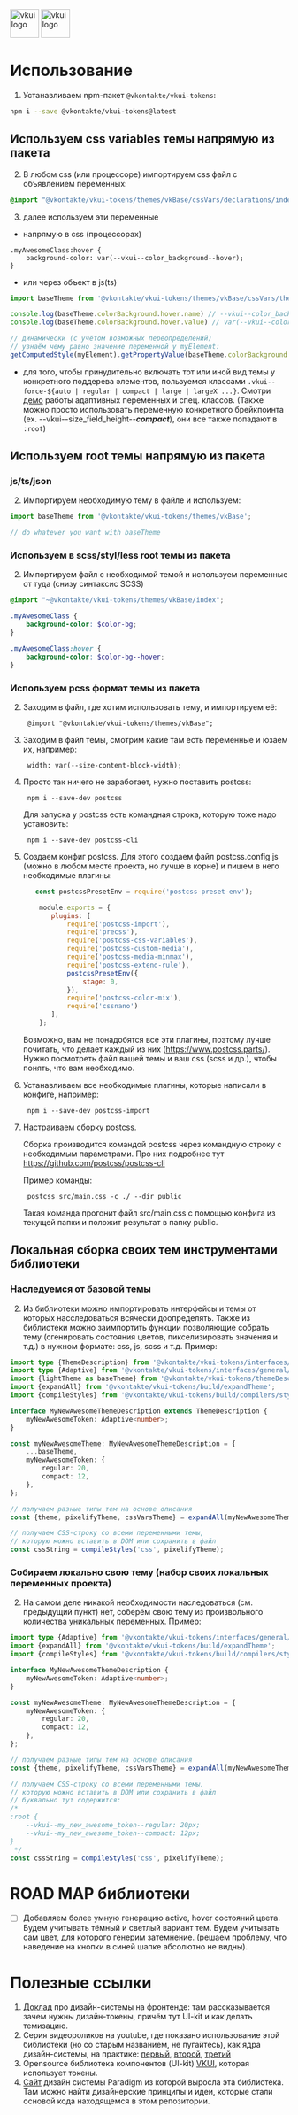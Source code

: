 <img src="assets/vkui_logo.png" alt="vkui logo" height="52"/>
<img src="assets/logo.svg" alt="vkui logo" height="52"/>

# Использование

1. Устанавливаем npm-пакет `@vkontakte/vkui-tokens`:
```bash
npm i --save @vkontakte/vkui-tokens@latest
```
## Используем css variables темы напрямую из пакета
2. В любом css (или процессоре) импортируем css файл с объявлением переменных:
```css
@import "@vkontakte/vkui-tokens/themes/vkBase/cssVars/declarations/index.css";
```

3. далее используем эти переменные
* напрямую в css (процессорах)
```postcss
.myAwesomeClass:hover {
	background-color: var(--vkui--color_background--hover);
}
```
* или через объект в js(ts)
```typescript
import baseTheme from '@vkontakte/vkui-tokens/themes/vkBase/cssVars/theme';

console.log(baseTheme.colorBackground.hover.name) // --vkui--color_background--hover;
console.log(baseTheme.colorBackground.hover.value) // var(--vkui--color_background--hover, #F5F5F7)

// динамически (с учётом возможных переопределений)
// узнаём чему равно значение переменной у myElement:
getComputedStyle(myElement).getPropertyValue(baseTheme.colorBackground.hover.name)
```
* для того, чтобы принудительно включать тот или иной вид темы у конкретного поддерева элементов, пользуемся классами `.vkui--force-${auto | regular | compact | large | largeX ...}`. Смотри [демо](demo/example-adaptive-css-vars-theme.html) работы адаптивных переменных и спец. классов. (Также можно просто использовать переменную конкретного брейкпоинта (ex. --vkui--size_field_height--**_compact_**), они все также попадают в `:root`)


## Используем root темы напрямую из пакета
### js/ts/json
2. Импортируем необходимую тему в файле и используем:
```ts
import baseTheme from '@vkontakte/vkui-tokens/themes/vkBase';

// do whatever you want with baseTheme
```

### Используем в scss/styl/less root темы из пакета
2. Импортируем файл с необходимой темой и используем переменные от туда (снизу синтаксис SCSS)
```scss
@import "~@vkontakte/vkui-tokens/themes/vkBase/index";

.myAwesomeClass {
	background-color: $color-bg;
}

.myAwesomeClass:hover {
	background-color: $color-bg--hover;
}
```


###  Используем pcss формат темы из пакета

2. Заходим в файл, где хотим использовать тему, и импортируем её:

        @import "@vkontakte/vkui-tokens/themes/vkBase";

3. Заходим в файл темы, смотрим какие там есть переменные и юзаем их, например:

        width: var(--size-content-block-width);

4. Просто так ничего не заработает, нужно поставить postcss:

        npm i --save-dev postcss

   Для запуска у postcss есть командная строка, которую тоже надо установить:

        npm i --save-dev postcss-cli

5. Создаем конфиг postcss. Для этого создаем файл postcss.config.js (можно в любом месте проекта, но лучше в корне) и пишем в него необходимые плагины:

     ```javascript
        const postcssPresetEnv = require('postcss-preset-env');

         module.exports = {
         	plugins: [
         		require('postcss-import'),
         		require('precss'),
         		require('postcss-css-variables'),
         		require('postcss-custom-media'),
         		require('postcss-media-minmax'),
         		require('postcss-extend-rule'),
         		postcssPresetEnv({
         			stage: 0,
         		}),
         		require('postcss-color-mix'),
         		require('cssnano')
         	],
         };
     ```
   Возможно, вам не понадобятся все эти плагины, поэтому лучше почитать, что делает каждый из них (https://www.postcss.parts/).
   Нужно посмотреть файл вашей темы и ваш css (scss и др.), чтобы понять, что вам необходимо.

6. Устанавливаем все необходимые плагины, которые написали в конфиге, например:

        npm i --save-dev postcss-import

7. Настраиваем сборку postcss.

   Сборка производится командой postcss через командную строку с необходимым параметрами.
   Про них подробнее тут https://github.com/postcss/postcss-cli

   Пример команды:

        postcss src/main.css -c ./ --dir public

   Такая команда прогонит файл src/main.css с помощью конфига из текущей папки и положит результат в папку public.

## Локальная сборка своих тем инструментами библиотеки

### Наследуемся от базовой темы
2. Из библиотеки можно импортировать интерфейсы и темы от которых насследоваться всячески доопределять.
   Также из библиотеки можно заимпортить функции позволяющие собрать тему (сгенировать состояния цветов, пикселизировать значения и т.д.) в нужном формате: css, js, scss и т.д. Пример:
```typescript
import type {ThemeDescription} from '@vkontakte/vkui-tokens/interfaces/general';
import type {Adaptive} from '@vkontakte/vkui-tokens/interfaces/general/tools';
import {lightTheme as baseTheme} from '@vkontakte/vkui-tokens/themeDescriptions/base/vk';
import {expandAll} from '@vkontakte/vkui-tokens/build/expandTheme';
import {compileStyles} from '@vkontakte/vkui-tokens/build/compilers/styles/compileStyles';

interface MyNewAwesomeThemeDescription extends ThemeDescription {
	myNewAwesomeToken: Adaptive<number>;
}

const myNewAwesomeTheme: MyNewAwesomeThemeDescription = {
	...baseTheme,
	myNewAwesomeToken: {
		regular: 20,
		compact: 12,
	},
};

// получаем разные типы тем на основе описания
const {theme, pixelifyTheme, cssVarsTheme} = expandAll(myNewAwesomeTheme);

// получаем CSS-строку со всеми переменными темы,
// которую можно вставить в DOM или сохранить в файл
const cssString = compileStyles('css', pixelifyTheme);
```

### Собираем локально свою тему (набор своих локальных переменных проекта)
2. На самом деле никакой необходимости наследоваться (см. предыдущий пункт) нет, соберём свою тему из произвольного количества уникальных переменных. Пример:
```typescript
import type {Adaptive} from '@vkontakte/vkui-tokens/interfaces/general/tools';
import {expandAll} from '@vkontakte/vkui-tokens/build/expandTheme';
import {compileStyles} from '@vkontakte/vkui-tokens/build/compilers/styles/compileStyles';

interface MyNewAwesomeThemeDescription {
	myNewAwesomeToken: Adaptive<number>;
}

const myNewAwesomeTheme: MyNewAwesomeThemeDescription = {
	myNewAwesomeToken: {
		regular: 20,
		compact: 12,
	},
};

// получаем разные типы тем на основе описания
const {theme, pixelifyTheme, cssVarsTheme} = expandAll(myNewAwesomeTheme);

// получаем CSS-строку со всеми переменными темы,
// которую можно вставить в DOM или сохранить в файл
// буквально тут содержится:
/* 
:root {
	--vkui--my_new_awesome_token--regular: 20px;
	--vkui--my_new_awesome_token--compact: 12px;
}
 */
const cssString = compileStyles('css', pixelifyTheme);
```

# ROAD MAP библиотеки
* [ ] Добавляем более умную генерацию active, hover состояний цвета. Будем учитывать тёмный и светлый вариант тем. Будем учитывать сам цвет, для которого генерим затемнение. (решаем проблему, что наведение на кнопки в синей шапке абсолютно не видны).

# Полезные ссылки
1. [Доклад](https://youtu.be/0rHgqQvl0NQ?t=1858) про дизайн-системы на фронтенде: там рассказывается зачем нужны дизайн-токены, причём тут UI-kit и как делать темизацию.
2. Серия видеороликов на youtube, где показано использование этой библиотеки (но со старым названием, не пугайтесь), как ядра дизайн-системы, на практике: [первый](https://www.youtube.com/watch?v=RKCsrPOxYWE), [второй](https://www.youtube.com/watch?v=ZhiH4jFL-kU), [третий](https://www.youtube.com/watch?v=ZXOmmkyxrwk)
3. Opensource библиотека компонентов (UI-kit) [VKUI](https://github.com/VKCOM/VKUI), которая использует токены.
4. [Сайт](https://paradigm.mail.ru/) дизайн системы Paradigm из которой выросла эта библиотека. Там можно найти дизайнерские принципы и идеи, которые стали основой кода находящемся в этом репозитории.
